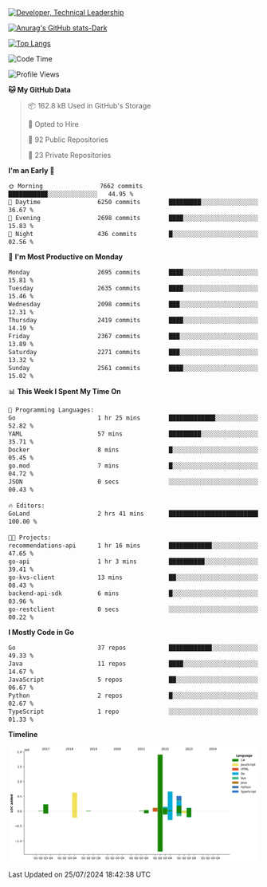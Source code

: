 <div>
  <a href="https://www.linkedin.com/in/arielpineiro/" target="_blank" rel="nofollow noopener noreferrer">
    <img src="https://img.shields.io/badge/-LinkedIn-%230077B5?style=for-the-badge&logo=linkedin&logoColor=white" alt="Developer, Technical Leadership" title="Ariel Piñeiro">
  </a>
</div>

[![Anurag's GitHub stats-Dark](https://github-readme-stats.vercel.app/api?username=arielsrv&show_icons=true&theme=dark#gh-dark-mode-only)](https://github.com/anuraghazra/github-readme-stats#gh-dark-mode-only)

[![Top Langs](https://github-readme-stats.vercel.app/api/top-langs/?username=arielsrv&layout=compact&langs_count=10&theme=dark#gh-dark-mode-only)](https://github.com/anuraghazra/github-readme-stats&theme=dark#gh-dark-mode-only)

<!--START_SECTION:waka-->
![Code Time](http://img.shields.io/badge/Code%20Time-1%2C024%20hrs%2010%20mins-blue)

![Profile Views](http://img.shields.io/badge/Profile%20Views-1-blue)

**🐱 My GitHub Data** 

> 📦 162.8 kB Used in GitHub's Storage 
 > 
> 💼 Opted to Hire
 > 
> 📜 92 Public Repositories 
 > 
> 🔑 23 Private Repositories 
 > 
**I'm an Early 🐤** 

```text
🌞 Morning                7662 commits        ███████████░░░░░░░░░░░░░░   44.95 % 
🌆 Daytime                6250 commits        █████████░░░░░░░░░░░░░░░░   36.67 % 
🌃 Evening                2698 commits        ████░░░░░░░░░░░░░░░░░░░░░   15.83 % 
🌙 Night                  436 commits         █░░░░░░░░░░░░░░░░░░░░░░░░   02.56 % 
```
📅 **I'm Most Productive on Monday** 

```text
Monday                   2695 commits        ████░░░░░░░░░░░░░░░░░░░░░   15.81 % 
Tuesday                  2635 commits        ████░░░░░░░░░░░░░░░░░░░░░   15.46 % 
Wednesday                2098 commits        ███░░░░░░░░░░░░░░░░░░░░░░   12.31 % 
Thursday                 2419 commits        ████░░░░░░░░░░░░░░░░░░░░░   14.19 % 
Friday                   2367 commits        ███░░░░░░░░░░░░░░░░░░░░░░   13.89 % 
Saturday                 2271 commits        ███░░░░░░░░░░░░░░░░░░░░░░   13.32 % 
Sunday                   2561 commits        ████░░░░░░░░░░░░░░░░░░░░░   15.02 % 
```


📊 **This Week I Spent My Time On** 

```text
💬 Programming Languages: 
Go                       1 hr 25 mins        █████████████░░░░░░░░░░░░   52.82 % 
YAML                     57 mins             █████████░░░░░░░░░░░░░░░░   35.71 % 
Docker                   8 mins              █░░░░░░░░░░░░░░░░░░░░░░░░   05.45 % 
go.mod                   7 mins              █░░░░░░░░░░░░░░░░░░░░░░░░   04.72 % 
JSON                     0 secs              ░░░░░░░░░░░░░░░░░░░░░░░░░   00.43 % 

🔥 Editors: 
GoLand                   2 hrs 41 mins       █████████████████████████   100.00 % 

🐱‍💻 Projects: 
recommendations-api      1 hr 16 mins        ████████████░░░░░░░░░░░░░   47.65 % 
go-api                   1 hr 3 mins         ██████████░░░░░░░░░░░░░░░   39.41 % 
go-kvs-client            13 mins             ██░░░░░░░░░░░░░░░░░░░░░░░   08.43 % 
backend-api-sdk          6 mins              █░░░░░░░░░░░░░░░░░░░░░░░░   03.96 % 
go-restclient            0 secs              ░░░░░░░░░░░░░░░░░░░░░░░░░   00.22 % 
```

**I Mostly Code in Go** 

```text
Go                       37 repos            ████████████░░░░░░░░░░░░░   49.33 % 
Java                     11 repos            ████░░░░░░░░░░░░░░░░░░░░░   14.67 % 
JavaScript               5 repos             ██░░░░░░░░░░░░░░░░░░░░░░░   06.67 % 
Python                   2 repos             █░░░░░░░░░░░░░░░░░░░░░░░░   02.67 % 
TypeScript               1 repo              ░░░░░░░░░░░░░░░░░░░░░░░░░   01.33 % 
```



**Timeline**

![Lines of Code chart](https://raw.githubusercontent.com/arielsrv/arielsrv/main/assets/bar_graph.png)


 Last Updated on 25/07/2024 18:42:38 UTC
<!--END_SECTION:waka-->
